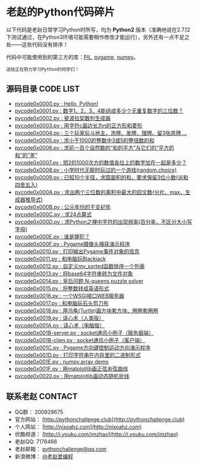 老赵的Python代码碎片
===================

以下代码是老赵日常学习Python时所写，均为 **Python2** 版本（准确地说在2.7.12下测试通过，在Python3环境可能需要稍作修改才能运行），另外还有一点不足之处——这些代码没有排序！

代码中可能使用到的第三方的库：[PIL](http://pythonware.com/products/pil/), [pygame](http://www.pygame.org/), [numpy](http://www.numpy.org/)。

    送给正在努力学习Python的同学们！

源码目录 CODE LIST
-----------------

- [pycode0x0000.py : Hello, Python!](src/pycode0x0000.py)
- [pycode0x0001.py : 数字1、2、3、4能组成多少个无重复数字的三位数？](src/pycode0x0001.py)
- [pycode0x0002.py : 斐波拉契数列生成器](src/pycode0x0002.py)
- [pycode0x0003.py : 用字符c画边长为n的正方形和菱形](src/pycode0x0003.py)
- [pycode0x0004.py : 三个玩家玩斗地主，洗牌、发牌、理牌、留3张底牌 ...](src/pycode0x0004.py)
- [pycode0x0005.py : 求小于1000的整数中3或5的整倍数的和](src/pycode0x0005.py)
- [pycode0x0006.py : 求前一百个自然数的“和的平方”与它们的“平方的和”的“差”](src/pycode0x0006.py)
- [pycode0x0007.py : 把2的1000次方的数值各位上的数字加在一起是多少？](src/pycode0x0007.py)
- [pycode0x0008.py : 小学时代无聊时玩过的一个游戏(random.choice)](src/pycode0x0008.py)
- [pycode0x0009.py : 已知10个半径，求圆面积的和，要求保留3位小数(派和四舍五入)](src/pycode0x0009.py)
- [pycode0x000A.py : 求出两个三位数的乘积中最大的回文数(分片、max、生成器推导式)](src/pycode0x000A.py)
- [pycode0x000B.py : 公元年份的干支纪年](src/pycode0x000B.py)
- [pycode0x000C.py : 求24点算式](src/pycode0x000C.py)
- [pycode0x000D.py : 求Python之禅中字符的出现频率(百分率，不区分大小写字母)](src/pycode0x000D.py)
- [pycode0x000E.py : 谁是罪犯？](src/pycode0x000E.py)
- [pycode0x000F.py : Pygame摄像头捕获演示程序](src/pycode0x000F.py)
- [pycode0x0010.py : 打印输出Pygame事件对象的信息](src/pycode0x0010.py)
- [pycode0x0011.py : 和电脑玩Blackjack](src/pycode0x0011.py)
- [pycode0x0012.py : 自定义my_sorted函数排序一个列表](src/pycode0x0012.py)
- [pycode0x0013.py : 将base64字符串转为文件对象](src/pycode0x0013.py)
- [pycode0x0014.py : 皇后问题 N-queens puzzle solver](src/pycode0x0014.py)
- [pycode0x0015.py : 将整数转成英语形式](src/pycode0x0015.py)
- [pycode0x0016.py : 一个WSGI接口WEB服务器](src/pycode0x0016.py)
- [pycode0x0017.py : 和电脑玩石头剪刀布](src/pycode0x0017.py)
- [pycode0x0018.py : 用乌龟(Turtle)画方块套方块、圈圈套圈圈](src/pycode0x0018.py)
- [pycode0x0019.py : 读心术（人类版）](src/pycode0x0019.py)
- [pycode0x001A.py : 读心术（电脑版）](src/pycode0x001A.py)
- [pycode0x001B-server.py : socket通讯小例子（服务器端）](src/pycode0x001B-server.py)
- [pycode0x001B-clien.py : socket通讯小例子（客户端）](src/pycode0x001B-clien.py)
- [pycode0x001C.py : Pygame方向键控制运动方向演示程序](src/pycode0x001C.py)
- [pycode0x001D.py : 打印字符串在内存里的二进制形式](src/pycode0x001D.py)
- [pycode0x001E.py : numpy.array demo](src/pycode0x001E.py)
- [pycode0x001F.py : 用matplotlib画正弦余弦曲线](src/pycode0x001F.py)
- [pycode0x0020.py : 用matplotlib画动态随机折线](src/pycode0x0020.py)

联系老赵 CONTACT
---------------

- QQ群： 200929675
- 官方网站： [http://pythonchallenge.club](http://pythonchallenge.club)
- 个人网站： [http://nixoahz.com](http://nixoahz.com)
- 优酷频道： [http://i.youku.com/imzhao](http://i.youku.com/imzhao)
- 老赵QQ: 7176466
- 老赵邮箱： [pythonchallenge@qq.com](mailto:pythonchallenge@qq.com)
- 新浪微博： [@老赵爱编程](http://www.weibo.com/archtaurus)